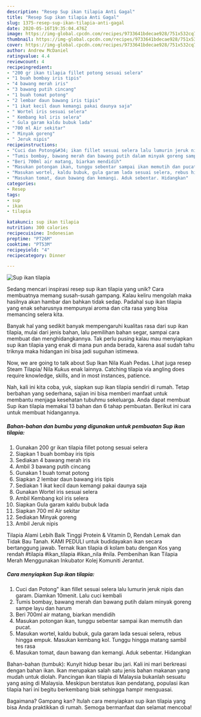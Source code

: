 ```yaml
---
description: "Resep Sup ikan tilapia Anti Gagal"
title: "Resep Sup ikan tilapia Anti Gagal"
slug: 1375-resep-sup-ikan-tilapia-anti-gagal
date: 2020-05-16T19:35:04.476Z
image: https://img-global.cpcdn.com/recipes/9733641bdecae928/751x532cq70/sup-ikan-tilapia-foto-resep-utama.jpg
thumbnail: https://img-global.cpcdn.com/recipes/9733641bdecae928/751x532cq70/sup-ikan-tilapia-foto-resep-utama.jpg
cover: https://img-global.cpcdn.com/recipes/9733641bdecae928/751x532cq70/sup-ikan-tilapia-foto-resep-utama.jpg
author: Andrew McDaniel
ratingvalue: 4.4
reviewcount: 4
recipeingredient:
- "200 gr ikan tilapia fillet potong sesuai selera"
- "1 buah bombay iris tipis"
- "4 bawang merah iris"
- "3 bawang putih cincang"
- "1 buah tomat potong"
- "2 lembar daun bawang iris tipis"
- "1 ikat kecil daun kemangi pakai daunya saja"
- " Wortel iris sesuai selera"
- " Kembang kol iris selera"
- " Gula garam kaldu bubuk lada"
- "700 ml Air sekitar"
- " Minyak goreng"
- " Jeruk nipis"
recipeinstructions:
- "Cuci dan Potong&#34; ikan fillet sesuai selera lalu lumurin jeruk nipis dan garam. Diamkan 10menit. Lalu cuci kembali"
- "Tumis bombay, bawang merah dan bawang putih dalam minyak goreng sampe layu dan harum"
- "Beri 700ml air matang, biarkan mendidih"
- "Masukan potongan ikan, tunggu sebentar sampai ikan memutih dan pucat."
- "Masukan wortel, kaldu bubuk, gula garam lada sesuai selera, rebus hingga empuk. Masukan kembang kol. Tunggu hingga matang sambil tes rasa"
- "Masukan tomat, daun bawang dan kemangi. Aduk sebentar. Hidangkan"
categories:
- Resep
tags:
- sup
- ikan
- tilapia

katakunci: sup ikan tilapia 
nutrition: 300 calories
recipecuisine: Indonesian
preptime: "PT26M"
cooktime: "PT53M"
recipeyield: "4"
recipecategory: Dinner

---
```



![Sup ikan tilapia](https://img-global.cpcdn.com/recipes/9733641bdecae928/751x532cq70/sup-ikan-tilapia-foto-resep-utama.jpg)

Sedang mencari inspirasi resep sup ikan tilapia yang unik? Cara membuatnya memang susah-susah gampang. Kalau keliru mengolah maka hasilnya akan hambar dan bahkan tidak sedap. Padahal sup ikan tilapia yang enak seharusnya mempunyai aroma dan cita rasa yang bisa memancing selera kita.

Banyak hal yang sedikit banyak mempengaruhi kualitas rasa dari sup ikan tilapia, mulai dari jenis bahan, lalu pemilihan bahan segar, sampai cara membuat dan menghidangkannya. Tak perlu pusing kalau mau menyiapkan sup ikan tilapia yang enak di mana pun anda berada, karena asal sudah tahu triknya maka hidangan ini bisa jadi suguhan istimewa.

Now, we are going to talk about Sup Ikan Nila Kuah Pedas. Lihat juga resep Steam Tilapia/ Nila Kukus enak lainnya. Catching tilapia via angling does require knowledge, skills, and in most instances, patience.


Nah, kali ini kita coba, yuk, siapkan sup ikan tilapia sendiri di rumah. Tetap berbahan yang sederhana, sajian ini bisa memberi manfaat untuk membantu menjaga kesehatan tubuhmu sekeluarga. Anda dapat membuat Sup ikan tilapia memakai 13 bahan dan 6 tahap pembuatan. Berikut ini cara untuk membuat hidangannya.

<!--inarticleads1-->

##### Bahan-bahan dan bumbu yang digunakan untuk pembuatan Sup ikan tilapia:

1. Gunakan 200 gr ikan tilapia fillet potong sesuai selera
1. Siapkan 1 buah bombay iris tipis
1. Sediakan 4 bawang merah iris
1. Ambil 3 bawang putih cincang
1. Gunakan 1 buah tomat potong
1. Siapkan 2 lembar daun bawang iris tipis
1. Sediakan 1 ikat kecil daun kemangi pakai daunya saja
1. Gunakan  Wortel iris sesuai selera
1. Ambil  Kembang kol iris selera
1. Siapkan  Gula garam kaldu bubuk lada
1. Siapkan 700 ml Air sekitar
1. Sediakan  Minyak goreng
1. Ambil  Jeruk nipis


Tilapia Alami Lebih Baik Tinggi Protein &amp; Vitamin D, Rendah Lemak dan Tidak Bau Tanah. KAMI PEDULI untuk budidayakan ikan secara bertanggung jawab. Ternak Ikan tilapia di kolam batu dengan Kos yang rendah #tilapia #ikan_tilapia #ikan_nila #nila. Pembenihan Ikan Tilapia Merah Menggunakan Inkubator Kolej Komuniti Jerantut. 

<!--inarticleads2-->

##### Cara menyiapkan Sup ikan tilapia:

1. Cuci dan Potong&#34; ikan fillet sesuai selera lalu lumurin jeruk nipis dan garam. Diamkan 10menit. Lalu cuci kembali
1. Tumis bombay, bawang merah dan bawang putih dalam minyak goreng sampe layu dan harum
1. Beri 700ml air matang, biarkan mendidih
1. Masukan potongan ikan, tunggu sebentar sampai ikan memutih dan pucat.
1. Masukan wortel, kaldu bubuk, gula garam lada sesuai selera, rebus hingga empuk. Masukan kembang kol. Tunggu hingga matang sambil tes rasa
1. Masukan tomat, daun bawang dan kemangi. Aduk sebentar. Hidangkan


Bahan-bahan (tumbuk): Kunyit hidup besar ibu jari. Kali ini mari berkreasi dengan bahan ikan. Ikan merupakan salah satu jenis bahan makanan yang mudah untuk diolah. Pancingan ikan tilapia di Malaysia bukanlah sesuatu yang asing di Malaysia. Meskipun berstatus ikan pendatang, populasi ikan tilapia hari ini begitu berkembang biak sehingga hampir menguasai. 

Bagaimana? Gampang kan? Itulah cara menyiapkan sup ikan tilapia yang bisa Anda praktikkan di rumah. Semoga bermanfaat dan selamat mencoba!

